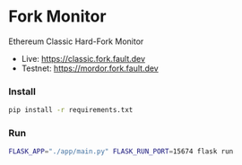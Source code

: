 # Fork Monitor
Ethereum Classic Hard-Fork Monitor

- Live: https://classic.fork.fault.dev
- Testnet: https://mordor.fork.fault.dev

### Install

```bash
pip install -r requirements.txt
```

### Run

```bash
FLASK_APP="./app/main.py" FLASK_RUN_PORT=15674 flask run
```
